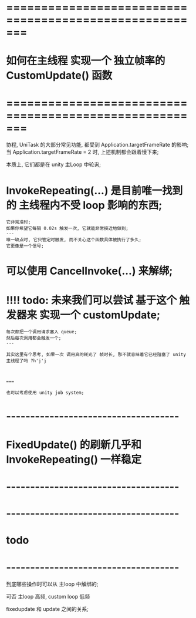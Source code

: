 # ======================================================= #
#    如何在主线程 实现一个 独立帧率的 CustomUpdate() 函数
# ======================================================= #



协程, UniTask 的大部分常见功能, 都受到 Application.targetFrameRate 的影响;
当 Application.targetFrameRate = 2 时,  上述机制都会跟着慢下来;

本质上, 它们都是在 unity 主Loop 中轮询;


# InvokeRepeating(...) 是目前唯一找到的 主线程内不受 loop 影响的东西;
    它非常准时;
    如果你希望它每隔 0.02s 触发一次, 它就能非常接近地做到;
    ---
    唯一缺点时, 它只管定时触发, 而不关心这个函数具体被执行了多久;
    它更像是一个信号;


# 可以使用 CancelInvoke(...) 来解绑;


# !!!! todo: 未来我们可以尝试 基于这个 触发器来 实现一个 customUpdate;

    每次都把一个调用请求塞入 queue;
    然后每次调用都会触发一个;
    ---

    其实这里有个思考, 如果一次 调用真的耗光了 帧时长, 那不就意味着它已经阻塞了 unity 主线程了吗 ?h'j'j



    ===

    也可以考虑使用 unity job system;


# ------------------------------------ #
#    FixedUpdate() 的刷新几乎和 InvokeRepeating() 一样稳定
# ------------------------------------ #



# ------------------------------------ #
#              todo
# ------------------------------------ #

到底哪些操作时可以从 主loop 中解绑的;

可否 主loop 高频, custom loop 低频

fixedupdate 和 update 之间的关系;




























